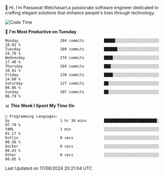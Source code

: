 
👋 Hi, I'm Passawat Wetchasart,a passionate software engineer dedicated to crafting elegant solutions that enhance people's lives through technology.


<!--START_SECTION:waka-->
![Code Time](http://img.shields.io/badge/Code%20Time-1%2C737%20hrs%2052%20mins-blue)

📅 **I'm Most Productive on Tuesday** 

```text
Monday                   284 commits         █████░░░░░░░░░░░░░░░░░░░░   18.03 % 
Tuesday                  389 commits         ██████░░░░░░░░░░░░░░░░░░░   24.70 % 
Wednesday                274 commits         ████░░░░░░░░░░░░░░░░░░░░░   17.40 % 
Thursday                 164 commits         ███░░░░░░░░░░░░░░░░░░░░░░   10.41 % 
Friday                   230 commits         ████░░░░░░░░░░░░░░░░░░░░░   14.60 % 
Saturday                 127 commits         ██░░░░░░░░░░░░░░░░░░░░░░░   08.06 % 
Sunday                   107 commits         ██░░░░░░░░░░░░░░░░░░░░░░░   06.79 % 
```


📊 **This Week I Spent My Time On** 

```text
💬 Programming Languages: 
Go                       1 hr 30 mins        ████████████████████████░   97.79 % 
YAML                     1 min               ░░░░░░░░░░░░░░░░░░░░░░░░░   01.17 % 
Kotlin                   0 secs              ░░░░░░░░░░░░░░░░░░░░░░░░░   00.56 % 
Docker                   0 secs              ░░░░░░░░░░░░░░░░░░░░░░░░░   00.43 % 
Other                    0 secs              ░░░░░░░░░░░░░░░░░░░░░░░░░   00.05 % 
```


 Last Updated on 17/08/2024 20:21:04 UTC
<!--END_SECTION:waka-->

<!--
**markpassawat/markpassawat** is a ✨ _special_ ✨ repository because its `README.md` (this file) appears on your GitHub profile.

Here are some ideas to get you started:

- 🔭 I’m currently working on ...
- 🌱 I’m currently learning ...
- 👯 I’m looking to collaborate on ...
- 🤔 I’m looking for help with ...
- 💬 Ask me about ...
- 📫 How to reach me: ...
- 😄 Pronouns: He/Him
- ⚡ Fun fact: ...
-->
